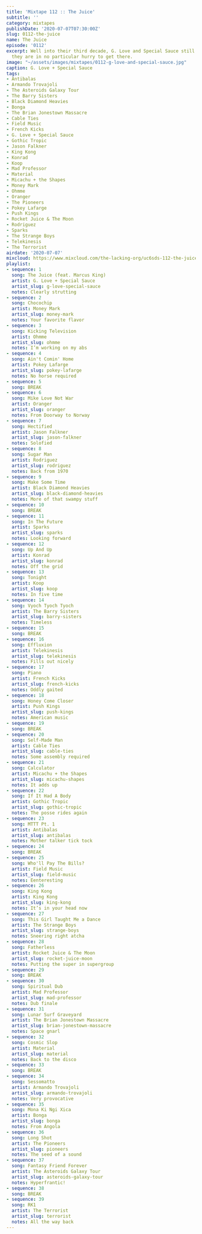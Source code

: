 ```yaml
---
title: 'Mixtape 112 :: The Juice'
subtitle: ''
category: mixtapes
publishDate: '2020-07-07T07:30:00Z'
slug: 0112-the-juice
name: The Juice
episode: '0112'
excerpt: Well into their third decade, G. Love and Special Sauce still sound like
  they are in no particular hurry to get there.
image: "~/assets/images/mixtapes/0112-g-love-and-special-sauce.jpg"
caption: G. Love + Special Sauce
tags:
- Antibalas
- Armando Trovajoli
- The Asteroids Galaxy Tour
- The Barry Sisters
- Black Diamond Heavies
- Bonga
- The Brian Jonestown Massacre
- Cable Ties
- Field Music
- French Kicks
- G. Love + Special Sauce
- Gothic Tropic
- Jason Falkner
- King Kong
- Konrad
- Koop
- Mad Professor
- Material
- Micachu + the Shapes
- Money Mark
- Ohmme
- Oranger
- The Pioneers
- Pokey Lafarge
- Push Kings
- Rocket Juice & The Moon
- Rodriguez
- Sparks
- The Strange Boys
- Telekinesis
- The Terrorist
airdate: '2020-07-07'
mixcloud: https://www.mixcloud.com/the-lacking-org/uc6sds-112-the-juice/
playlist:
- sequence: 1
  song: The Juice (feat. Marcus King)
  artist: G. Love + Special Sauce
  artist_slug: g-love-special-sauce
  notes: Clearly strutting
- sequence: 2
  song: Chocochip
  artist: Money Mark
  artist_slug: money-mark
  notes: Your favorite flavor
- sequence: 3
  song: Kicking Television
  artist: Ohmme
  artist_slug: ohmme
  notes: I’m working on my abs
- sequence: 4
  song: Ain't Comin' Home
  artist: Pokey Lafarge
  artist_slug: pokey-lafarge
  notes: No horse required
- sequence: 5
  song: BREAK
- sequence: 6
  song: Mike Love Not War
  artist: Oranger
  artist_slug: oranger
  notes: From Doorway to Norway
- sequence: 7
  song: Hectified
  artist: Jason Falkner
  artist_slug: jason-falkner
  notes: Solofied
- sequence: 8
  song: Sugar Man
  artist: Rodriguez
  artist_slug: rodriguez
  notes: Back from 1970
- sequence: 9
  song: Make Some Time
  artist: Black Diamond Heavies
  artist_slug: black-diamond-heavies
  notes: More of that swampy stuff
- sequence: 10
  song: BREAK
- sequence: 11
  song: In The Future
  artist: Sparks
  artist_slug: sparks
  notes: Looking forward
- sequence: 12
  song: Up And Up
  artist: Konrad
  artist_slug: konrad
  notes: Off the grid
- sequence: 13
  song: Tonight
  artist: Koop
  artist_slug: koop
  notes: In five time
- sequence: 14
  song: Vyoch Tyoch Tyoch
  artist: The Barry Sisters
  artist_slug: barry-sisters
  notes: Timeless
- sequence: 15
  song: BREAK
- sequence: 16
  song: Effluxion
  artist: Telekinesis
  artist_slug: telekinesis
  notes: Fills out nicely
- sequence: 17
  song: Piano
  artist: French Kicks
  artist_slug: french-kicks
  notes: Oddly gaited
- sequence: 18
  song: Honey Come Closer
  artist: Push Kings
  artist_slug: push-kings
  notes: American music
- sequence: 19
  song: BREAK
- sequence: 20
  song: Self-Made Man
  artist: Cable Ties
  artist_slug: cable-ties
  notes: Some assembly required
- sequence: 21
  song: Calculator
  artist: Micachu + the Shapes
  artist_slug: micachu-shapes
  notes: It adds up
- sequence: 22
  song: If It Had A Body
  artist: Gothic Tropic
  artist_slug: gothic-tropic
  notes: The posse rides again
- sequence: 23
  song: MTTT Pt. 1
  artist: Antibalas
  artist_slug: antibalas
  notes: Mother talker tick tock
- sequence: 24
  song: BREAK
- sequence: 25
  song: Who'll Pay The Bills?
  artist: Field Music
  artist_slug: field-music
  notes: Eenteresting
- sequence: 26
  song: King Kong
  artist: King Kong
  artist_slug: king-kong
  notes: It’s in your head now
- sequence: 27
  song: This Girl Taught Me a Dance
  artist: The Strange Boys
  artist_slug: strange-boys
  notes: Sneering right atcha
- sequence: 28
  song: Fatherless
  artist: Rocket Juice & The Moon
  artist_slug: rocket-juice-moon
  notes: Putting the super in supergroup
- sequence: 29
  song: BREAK
- sequence: 30
  song: Spiritual Dub
  artist: Mad Professor
  artist_slug: mad-professor
  notes: Dub finale
- sequence: 31
  song: Lunar Surf Graveyard
  artist: The Brian Jonestown Massacre
  artist_slug: brian-jonestown-massacre
  notes: Space gnarl
- sequence: 32
  song: Cosmic Slop
  artist: Material
  artist_slug: material
  notes: Back to the disco
- sequence: 33
  song: BREAK
- sequence: 34
  song: Sessomatto
  artist: Armando Trovajoli
  artist_slug: armando-trovajoli
  notes: Very provocative
- sequence: 35
  song: Mona Ki Ngi Xica
  artist: Bonga
  artist_slug: bonga
  notes: From Angola
- sequence: 36
  song: Long Shot
  artist: The Pioneers
  artist_slug: pioneers
  notes: The seed of a sound
- sequence: 37
  song: Fantasy Friend Forever
  artist: The Asteroids Galaxy Tour
  artist_slug: asteroids-galaxy-tour
  notes: Hyperfrantic!
- sequence: 38
  song: BREAK
- sequence: 39
  song: RK1
  artist: The Terrorist
  artist_slug: terrorist
  notes: All the way back
---
```


